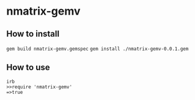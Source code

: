 # nmatrix-gemv #

## How to install ##
`gem build nmatrix-gemv.gemspec`
`gem install ./nmatrix-gemv-0.0.1.gem`

## How to use ##
```
irb
>>require 'nmatrix-gemv'
=>true
```

